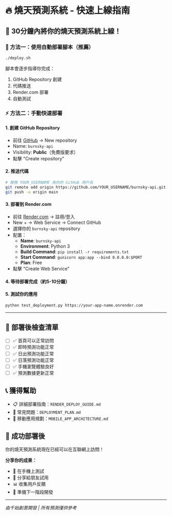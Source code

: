 # 🔥 燒天預測系統 - 快速上線指南

## 📱 30分鐘內將你的燒天預測系統上線！

### 🚀 方法一：使用自動部署腳本（推薦）

```bash
./deploy.sh
```

腳本會逐步指導你完成：
1. GitHub Repository 創建
2. 代碼推送
3. Render.com 部署
4. 自動測試

### ⚡ 方法二：手動快速部署

#### 1. 創建 GitHub Repository
- 前往 [GitHub](https://github.com) → New repository
- Name: `burnsky-api`  
- Visibility: **Public**（免費版要求）
- 點擊 "Create repository"

#### 2. 推送代碼
```bash
# 替換 YOUR_USERNAME 為你的 GitHub 用戶名
git remote add origin https://github.com/YOUR_USERNAME/burnsky-api.git
git push -u origin main
```

#### 3. 部署到 Render.com
- 前往 [Render.com](https://render.com) → 註冊/登入
- New + → Web Service → Connect GitHub
- 選擇你的 `burnsky-api` repository
- 配置：
  - **Name**: `burnsky-api`
  - **Environment**: Python 3
  - **Build Command**: `pip install -r requirements.txt`
  - **Start Command**: `gunicorn app:app --bind 0.0.0.0:$PORT`
  - **Plan**: Free
- 點擊 "Create Web Service"

#### 4. 等待部署完成（約5-10分鐘）

#### 5. 測試你的應用
```bash
python test_deployment.py https://your-app-name.onrender.com
```

---

## 🎯 部署後檢查清單

- [ ] ✅ 首頁可以正常訪問
- [ ] ✅ 即時預測功能正常
- [ ] ✅ 日出預測功能正常  
- [ ] ✅ 日落預測功能正常
- [ ] ✅ 手機瀏覽體驗良好
- [ ] ✅ 預測數據更新正常

## 📞 獲得幫助

- 📋 詳細部署指南：`RENDER_DEPLOY_GUIDE.md`
- 🐛 常見問題：`DEPLOYMENT_PLAN.md`
- 📱 移動應用規劃：`MOBILE_APP_ARCHITECTURE.md`

## 🎉 成功部署後

你的燒天預測系統現在已經可以在互聯網上訪問！

**分享你的成果：**
- 📱 在手機上測試
- 🔗 分享給朋友試用
- 📊 收集用戶反饋
- 🌟 準備下一階段開發

---

*由千始創意開發 | 所有預測僅供參考*
